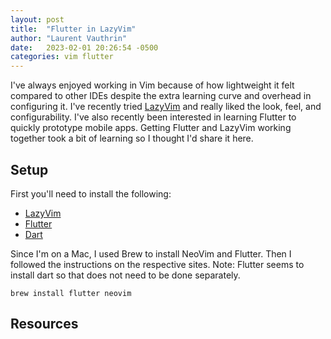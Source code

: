 ```yaml
---
layout: post
title:  "Flutter in LazyVim"
author: "Laurent Vauthrin"
date:   2023-02-01 20:26:54 -0500
categories: vim flutter
---
```


I've always enjoyed working in Vim because of how lightweight it felt compared to other IDEs despite the extra learning curve and overhead in configuring it.  I've recently tried [LazyVim](https://www.lazyvim.org/) and really liked the look, feel, and configurability.  I've also recently been interested in learning Flutter to quickly prototype mobile apps.  Getting Flutter and LazyVim working together took a bit of learning so I thought I'd share it here.

## Setup

First you'll need to install the following:

* [LazyVim](https://www.lazyvim.org/installation)
* [Flutter](https://flutter.dev/docs/get-started/install)
* [Dart](https://dart.dev/)

Since I'm on a Mac, I used Brew to install NeoVim and Flutter.  Then I followed the instructions on the respective sites.  Note: Flutter seems to install dart so that does not need to be done separately.
```
brew install flutter neovim
```


## Resources


